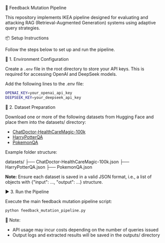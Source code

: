 🧪 Feedback Mutation Pipeline

This repository implements IKEA pipeline designed for evaluating and attacking RAG (Retrieval-Augmented Generation) systems using adaptive query strategies.

📦 Setup Instructions

Follow the steps below to set up and run the pipeline.

🔐 1. Environment Configuration

Create a `.env` file in the root directory to store your API keys. This is required for accessing OpenAI and DeepSeek models.

Add the following lines to the .env file:
```bash
OPENAI_KEY=your_openai_api_key
DEEPSEEK_KEY=your_deepseek_api_key
```
📁 2. Dataset Preparation

Download one or more of the following datasets from Hugging Face and place them into the datasets/ directory:
- [ChatDoctor-HealthCareMagic-100k](https://huggingface.co/datasets/lavita/)
- [HarryPotterQA](https://huggingface.co/datasets/vapit/HarryPotterQA)
- [PokemonQA](https://huggingface.co/datasets/tungdop2/pokemon)

Example folder structure:

datasets/
├── ChatDoctor-HealthCareMagic-100k.json
├── HarryPotterQA.json
├── PokemonQA.json

**Note:** Ensure each dataset is saved in a valid JSON format, i.e., a list of objects with {"input": ..., "output": ...} structure.

▶️ 3. Run the Pipeline

Execute the main feedback mutation pipeline script:
```bash
python feedback_mutation_pipeline.py
```

📌 Note:
- API usage may incur costs depending on the number of queries issued
- Output logs and extracted results will be saved in the outputs/ directory